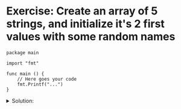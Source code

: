 # Exercise: Create an array of 5 strings, and initialize it's 2 first values with some random names

```golang
package main

import "fmt"

func main () {
	// Here goes your code
	fmt.Printf("...")
}
```

<details>
<summary> Solution: </summary>

```golang
package main

import "fmt"

func main () {
	var arr = [5]string{"thomas","phillip"}

	// Print the array
	for i := 0; i < len(arr); i++ {
        fmt.Println(arr[i])
    }
}
```

</details>
